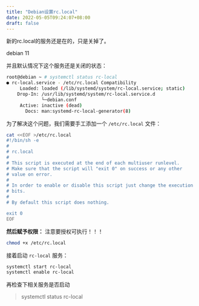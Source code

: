 ```yaml
---
title: "Debian设置rc.local"
date: 2022-05-05T09:24:07+08:00
draft: false
---
```


新的rc.local的服务还是在的，只是关掉了。

debian 11

并且默认情况下这个服务还是关闭的状态：

```bash
root@debian ~ # systemctl status rc-local
● rc-local.service - /etc/rc.local Compatibility
     Loaded: loaded (/lib/systemd/system/rc-local.service; static)
    Drop-In: /usr/lib/systemd/system/rc-local.service.d
             └─debian.conf
     Active: inactive (dead)
       Docs: man:systemd-rc-local-generator(8)
```

为了解决这个问题，我们需要手工添加一个 `/etc/rc.local` 文件：

```bash
cat <<EOF >/etc/rc.local
#!/bin/sh -e
#
# rc.local
#
# This script is executed at the end of each multiuser runlevel.
# Make sure that the script will "exit 0" on success or any other
# value on error.
#
# In order to enable or disable this script just change the execution
# bits.
#
# By default this script does nothing.

exit 0
EOF
```

**然后赋予权限：** 注意要授权可执行！！！

```bash
chmod +x /etc/rc.local
```

接着启动 `rc-local` 服务：

```bash
systemctl start rc-local
systemctl enable rc-local
```

再检查下相关服务是否启动

> systemctl status rc-local
